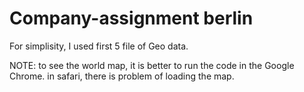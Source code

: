 # Company-assignment berlin

For simplisity, I used first 5 file of Geo data. 

NOTE: to see the world map, it is better to run the code in the Google Chrome.
in safari, there is problem of loading the map.
